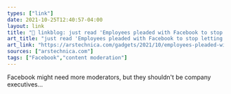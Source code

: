 ```yaml
---
types: ["link"]
date: 2021-10-25T12:40:57-04:00
layout: link
title: "🔗 linkblog: just read 'Employees pleaded with Facebook to stop letting politicians bend rules | Ars Technica'"
art_title: "just read 'Employees pleaded with Facebook to stop letting politicians bend rules | Ars Technica"
art_link: "https://arstechnica.com/gadgets/2021/10/employees-pleaded-with-facebook-to-stop-letting-politicians-bend-rules/"
sources: ["arstechnica.com"]
tags: ["Facebook","content moderation"]
---
```

Facebook might need more moderators, but they shouldn't be company executives...
